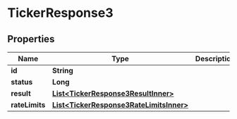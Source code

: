 

# TickerResponse3


## Properties

| Name | Type | Description | Notes |
|------------ | ------------- | ------------- | -------------|
|**id** | **String** |  |  [optional] |
|**status** | **Long** |  |  [optional] |
|**result** | [**List&lt;TickerResponse3ResultInner&gt;**](TickerResponse3ResultInner.md) |  |  [optional] |
|**rateLimits** | [**List&lt;TickerResponse3RateLimitsInner&gt;**](TickerResponse3RateLimitsInner.md) |  |  [optional] |



